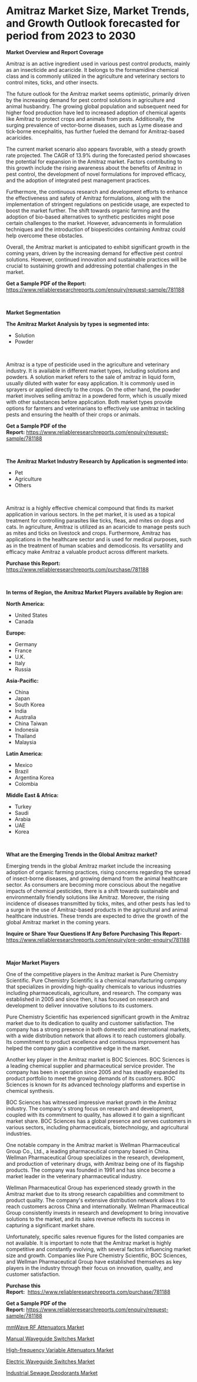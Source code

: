 <p><h1>Amitraz Market Size, Market Trends, and Growth Outlook forecasted for period from 2023 to 2030</h1></p><p><strong>Market Overview and Report Coverage</strong></p>
<p><p>Amitraz is an active ingredient used in various pest control products, mainly as an insecticide and acaricide. It belongs to the formamidine chemical class and is commonly utilized in the agriculture and veterinary sectors to control mites, ticks, and other insects.</p><p>The future outlook for the Amitraz market seems optimistic, primarily driven by the increasing demand for pest control solutions in agriculture and animal husbandry. The growing global population and subsequent need for higher food production have led to increased adoption of chemical agents like Amitraz to protect crops and animals from pests. Additionally, the surging prevalence of vector-borne diseases, such as Lyme disease and tick-borne encephalitis, has further fueled the demand for Amitraz-based acaricides.</p><p>The current market scenario also appears favorable, with a steady growth rate projected. The CAGR of 13.9% during the forecasted period showcases the potential for expansion in the Amitraz market. Factors contributing to this growth include the rising awareness about the benefits of Amitraz in pest control, the development of novel formulations for improved efficacy, and the adoption of integrated pest management practices.</p><p>Furthermore, the continuous research and development efforts to enhance the effectiveness and safety of Amitraz formulations, along with the implementation of stringent regulations on pesticide usage, are expected to boost the market further. The shift towards organic farming and the adoption of bio-based alternatives to synthetic pesticides might pose certain challenges to the market. However, advancements in formulation techniques and the introduction of biopesticides containing Amitraz could help overcome these obstacles.</p><p>Overall, the Amitraz market is anticipated to exhibit significant growth in the coming years, driven by the increasing demand for effective pest control solutions. However, continued innovation and sustainable practices will be crucial to sustaining growth and addressing potential challenges in the market.</p></p>
<p><strong>Get a Sample PDF of the Report:</strong> <a href="https://www.reliableresearchreports.com/enquiry/request-sample/781188">https://www.reliableresearchreports.com/enquiry/request-sample/781188</a></p>
<p>&nbsp;</p>
<p><strong>Market Segmentation</strong></p>
<p><strong>The Amitraz Market Analysis by types is segmented into:</strong></p>
<p><ul><li>Solution</li><li>Powder</li></ul></p>
<p>&nbsp;</p>
<p><p>Amitraz is a type of pesticide used in the agriculture and veterinary industry. It is available in different market types, including solutions and powders. A solution market refers to the sale of amitraz in liquid form, usually diluted with water for easy application. It is commonly used in sprayers or applied directly to the crops. On the other hand, the powder market involves selling amitraz in a powdered form, which is usually mixed with other substances before application. Both market types provide options for farmers and veterinarians to effectively use amitraz in tackling pests and ensuring the health of their crops or animals.</p></p>
<p><strong>Get a Sample PDF of the Report:</strong>&nbsp;<a href="https://www.reliableresearchreports.com/enquiry/request-sample/781188">https://www.reliableresearchreports.com/enquiry/request-sample/781188</a></p>
<p>&nbsp;</p>
<p><strong>The Amitraz Market Industry Research by Application is segmented into:</strong></p>
<p><ul><li>Pet</li><li>Agriculture</li><li>Others</li></ul></p>
<p>&nbsp;</p>
<p><p>Amitraz is a highly effective chemical compound that finds its market application in various sectors. In the pet market, it is used as a topical treatment for controlling parasites like ticks, fleas, and mites on dogs and cats. In agriculture, Amitraz is utilized as an acaricide to manage pests such as mites and ticks on livestock and crops. Furthermore, Amitraz has applications in the healthcare sector and is used for medical purposes, such as in the treatment of human scabies and demodicosis. Its versatility and efficacy make Amitraz a valuable product across different markets.</p></p>
<p><strong>Purchase this Report:</strong>&nbsp; <a href="https://www.reliableresearchreports.com/purchase/781188">https://www.reliableresearchreports.com/purchase/781188</a></p>
<p>&nbsp;</p>
<p><strong>In terms of Region, the Amitraz Market Players available by Region are:</strong></p>
<p>
    <p> <strong> North America: </strong>
        <ul>
            <li>United States</li>
            <li>Canada</li>
        </ul>
        </p> 
    <p> <strong> Europe: </strong>
        <ul>
            <li>Germany</li>
            <li>France</li>
            <li>U.K.</li>
            <li>Italy</li>
            <li>Russia</li>
        </ul>
        </p> 
    <p> <strong> Asia-Pacific: </strong>
        <ul>
            <li>China</li>
            <li>Japan</li>
            <li>South Korea</li>
            <li>India</li>
            <li>Australia</li>
            <li>China Taiwan</li>
            <li>Indonesia</li>
            <li>Thailand</li>
            <li>Malaysia</li>
        </ul>
        </p> 
    <p> <strong> Latin America: </strong>
        <ul>
            <li>Mexico</li>
            <li>Brazil</li>
            <li>Argentina Korea</li>
            <li>Colombia</li>
        </ul>
        </p> 
    <p> <strong> Middle East & Africa: </strong>
        <ul>
            <li>Turkey</li>
            <li>Saudi</li>
            <li>Arabia</li>
            <li>UAE</li>
            <li>Korea</li>
        </ul>
    </p>
    </p>
<p>&nbsp;</p>
<p><strong>What are the Emerging Trends in the Global Amitraz market?</strong></p>
<p><p>Emerging trends in the global Amitraz market include the increasing adoption of organic farming practices, rising concerns regarding the spread of insect-borne diseases, and growing demand from the animal healthcare sector. As consumers are becoming more conscious about the negative impacts of chemical pesticides, there is a shift towards sustainable and environmentally friendly solutions like Amitraz. Moreover, the rising incidence of diseases transmitted by ticks, mites, and other pests has led to a surge in the use of Amitraz-based products in the agricultural and animal healthcare industries. These trends are expected to drive the growth of the global Amitraz market in the coming years.</p></p>
<p><strong>Inquire or Share Your Questions If Any Before Purchasing This Report</strong>- <a href="https://www.reliableresearchreports.com/enquiry/pre-order-enquiry/781188">https://www.reliableresearchreports.com/enquiry/pre-order-enquiry/781188</a></p>
<p>&nbsp;</p>
<p><strong>Major Market Players</strong></p>
<p><p>One of the competitive players in the Amitraz market is Pure Chemistry Scientific. Pure Chemistry Scientific is a chemical manufacturing company that specializes in providing high-quality chemicals to various industries including pharmaceuticals, agriculture, and research. The company was established in 2005 and since then, it has focused on research and development to deliver innovative solutions to its customers.</p><p>Pure Chemistry Scientific has experienced significant growth in the Amitraz market due to its dedication to quality and customer satisfaction. The company has a strong presence in both domestic and international markets, with a wide distribution network that allows it to reach customers globally. Its commitment to product excellence and continuous improvement has helped the company gain a competitive edge in the market.</p><p>Another key player in the Amitraz market is BOC Sciences. BOC Sciences is a leading chemical supplier and pharmaceutical service provider. The company has been in operation since 2005 and has steadily expanded its product portfolio to meet the growing demands of its customers. BOC Sciences is known for its advanced technology platforms and expertise in chemical synthesis.</p><p>BOC Sciences has witnessed impressive market growth in the Amitraz industry. The company's strong focus on research and development, coupled with its commitment to quality, has allowed it to gain a significant market share. BOC Sciences has a global presence and serves customers in various sectors, including pharmaceuticals, biotechnology, and agricultural industries.</p><p>One notable company in the Amitraz market is Wellman Pharmaceutical Group Co., Ltd., a leading pharmaceutical company based in China. Wellman Pharmaceutical Group specializes in the research, development, and production of veterinary drugs, with Amitraz being one of its flagship products. The company was founded in 1991 and has since become a market leader in the veterinary pharmaceutical industry.</p><p>Wellman Pharmaceutical Group has experienced steady growth in the Amitraz market due to its strong research capabilities and commitment to product quality. The company's extensive distribution network allows it to reach customers across China and internationally. Wellman Pharmaceutical Group consistently invests in research and development to bring innovative solutions to the market, and its sales revenue reflects its success in capturing a significant market share.</p><p>Unfortunately, specific sales revenue figures for the listed companies are not available. It is important to note that the Amitraz market is highly competitive and constantly evolving, with several factors influencing market size and growth. Companies like Pure Chemistry Scientific, BOC Sciences, and Wellman Pharmaceutical Group have established themselves as key players in the industry through their focus on innovation, quality, and customer satisfaction.</p></p>
<p><strong>Purchase this Report:</strong>&nbsp;&nbsp;<a href="https://www.reliableresearchreports.com/purchase/781188">https://www.reliableresearchreports.com/purchase/781188</a></p>
<p></p>
<p><strong>Get a Sample PDF of the Report:</strong>&nbsp;<a href="https://www.reliableresearchreports.com/enquiry/request-sample/781188">https://www.reliableresearchreports.com/enquiry/request-sample/781188</a></p>
<p><p><a href="https://medium.com/@pinkierau1998/mmwave-rf-attenuators-market-insights-into-market-cagr-market-trends-and-growth-strategies-4163ecd73e09">mmWave RF Attenuators Market</a></p><p><a href="https://medium.com/@daveblock1987/analyzing-manual-waveguide-switches-market-global-industry-perspective-and-forecast-2023-to-2030-7eaa6877b1fb">Manual Waveguide Switches Market</a></p><p><a href="https://medium.com/@nyahmertz/high-frequency-variable-attenuators-market-outlook-industry-overview-and-forecast-2023-to-2030-95e1659eacfc">High-frequency Variable Attenuators Market</a></p><p><a href="https://medium.com/@jewelmohr/electric-waveguide-switches-market-trends-forecast-and-competitive-analysis-to-2030-4dd2133cf90d">Electric Waveguide Switches Market</a></p><p><a href="https://medium.com/@adolfoadams1988/industrial-sewage-deodorants-market-the-key-to-successful-business-strategy-forecast-till-2030-133061de1a6c">Industrial Sewage Deodorants Market</a></p></p>